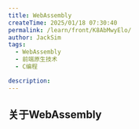 ```yaml
---
title: WebAssembly
createTime: 2025/01/18 07:30:40
permalink: /learn/front/K8AbMwyElo/
author: JackSim
tags:
  - WebAssembly
  - 前端原生技术
  - C编程

description: 
---
```


## 关于WebAssembly